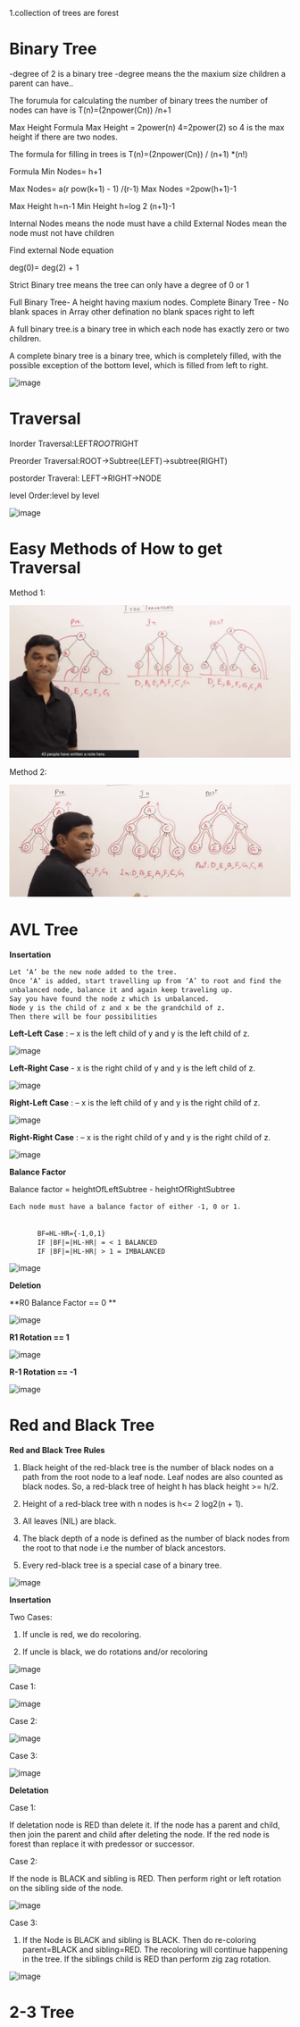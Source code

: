 1.collection of trees are forest


Binary Tree
=====
 
  -degree of 2 is a binary tree
  -degree means the the maxium size children a parent can have..

  The forumula for calculating the number of binary trees the number of nodes can have is T(n)=(2npower(Cn)) /n+1

 
   Max Height Formula Max Height = 2power(n)  4=2power(2) so 4 is the max height   if there are two nodes. 


The formula for filling in trees is T(n)=(2npower(Cn)) / (n+1) *(n!)

  Formula
  Min Nodes= h+1

  Max Nodes= a(r pow(k+1) - 1) /(r-1)
  Max Nodes =2pow(h+1)-1

  Max Height h=n-1
  Min Height h=log 2 (n+1)-1


Internal Nodes means the node must have a child
External Nodes mean the node must not have children

Find external Node equation

deg(0)= deg(2) + 1


Strict Binary tree means the tree can only have a degree of 0 or 1


Full Binary Tree- A height having maxium nodes.
Complete Binary Tree - No blank spaces in Array
other defination no blank spaces right to left


A full binary tree.is a binary tree in which each node has exactly zero or two children.



A complete binary tree is a binary tree, which is completely filled, with the possible exception of the bottom level, which is filled from left to right.



![image](https://user-images.githubusercontent.com/4705770/156894522-946bac23-8002-4303-a6d7-c5d950ba1622.png)



Traversal
=====
Inorder Traversal:LEFT*ROOT*RIGHT

Preorder Traversal:ROOT->Subtree(LEFT)->subtree(RIGHT)

postorder Traveral: LEFT->RIGHT->NODE 

level Order:level by level


![image](https://user-images.githubusercontent.com/4705770/156894269-2495e1b8-6ffc-4a0d-aca1-ac797b32107b.png)

Easy Methods of How to get Traversal
====================================

Method 1:


![image](https://github.com/selvadurai/DSA-Using-C/blob/main/Trees/Images/howToGetOrderOfTree.png)

Method 2:

![image](https://github.com/selvadurai/DSA-Using-C/blob/main/Trees/Images/easyMethod2.png)



AVL Tree
=====

**Insertation**

    Let ‘A’ be the new node added to the tree.
    Once ‘A’ is added, start travelling up from ‘A’ to root and find the unbalanced node, balance it and again keep traveling up.
    Say you have found the node z which is unbalanced.
    Node y is the child of z and x be the grandchild of z.
    Then there will be four possibilities

   **Left-Left Case** : – x is the left child of y and y is the left child of z.
   
   ![image](https://user-images.githubusercontent.com/4705770/156894836-b90fd50e-d77d-465c-b6c1-4c19a94e428f.png)
    
   **Left-Right Case** -  x is the right child of y and y is the left child of z.
    
   ![image](https://user-images.githubusercontent.com/4705770/156894929-d9a5d47f-695f-462b-957b-357d6bccd17b.png)
   
   
   **Right-Left Case** : – x is the left child of y and y is the right child of z.
   
   ![image](https://user-images.githubusercontent.com/4705770/156894983-4adf1bde-31da-47c6-aa0a-e515ba3ae68a.png)


   **Right-Right Case** : – x is the right child of y and y is the right child of z.
   
   
   ![image](https://user-images.githubusercontent.com/4705770/156894993-f1591d55-b069-4990-b6e3-9f37a8a2c6fc.png)
   
   
 **Balance Factor**
 
   Balance factor = heightOfLeftSubtree - heightOfRightSubtree
  

    Each node must have a balance factor of either -1, 0 or 1.
    
    
           BF=HL-HR={-1,0,1}
           IF |BF|=|HL-HR| = < 1 BALANCED
           IF |BF|=|HL-HR| > 1 = IMBALANCED

   ![image](https://user-images.githubusercontent.com/4705770/156895494-25907513-18dd-410f-b9cd-d0b4ab462ace.png)


   
   
   
   
 **Deletion**
 
   **R0 Balance Factor == 0 **
     
   ![image](https://user-images.githubusercontent.com/4705770/156895103-94f16e20-b3e9-4ad6-87d3-e84f01fbee67.png)

   **R1 Rotation == 1**

   ![image](https://user-images.githubusercontent.com/4705770/156895162-70752453-e91e-4a70-afc1-a161f47dd8c3.png)
   
   **R-1 Rotation == -1**
    
   ![image](https://user-images.githubusercontent.com/4705770/156895212-1052387a-d2e3-4414-8c15-2c3cb25716a0.png)


Red and Black Tree
===

**Red and Black Tree Rules**

1. Black height of the red-black tree is the number of black nodes on a path from the root node to a leaf node. Leaf nodes are also counted as black nodes. So, a    red-black tree of height h has black height >= h/2.

2. Height of a red-black tree with n nodes is h<= 2 log2(n + 1).

3. All leaves (NIL) are black.

4. The black depth of a node is defined as the number of black nodes from the root to that node i.e the number of black ancestors.

5. Every red-black tree is a special case of a binary tree. 



![image](https://user-images.githubusercontent.com/4705770/156954967-2726ee14-b125-4309-8692-e8eb33c92e49.png)


**Insertation**

Two Cases:

1. If uncle is red, we do recoloring. 


2. If uncle is black, we do rotations and/or recoloring



![image](https://user-images.githubusercontent.com/4705770/156955700-fd86df0f-5c58-45bb-a252-89364e32aa15.png)

   

 Case 1:
 
 ![image](https://user-images.githubusercontent.com/4705770/156956321-78f05394-0343-4a82-95fd-b7bf24131b50.png)
 
 
 Case 2:
 
 ![image](https://user-images.githubusercontent.com/4705770/156956354-45d5cfda-e0f0-4303-a925-7c99326540be.png)
 
 Case 3:
 
 ![image](https://user-images.githubusercontent.com/4705770/156956399-7ecc17da-a91d-4fbe-bba3-86733aaa8d70.png)
 
 
 
 **Deletation**
 
 Case 1:
 
 If deletation node is RED than delete it. If the node has a parent and child, then join the parent and child after 
 deleting the node. If the red node is forest than replace it with predessor or successor. 
 
 Case 2:
 
 If the node is BLACK and sibling is RED. Then perform right or left rotation on the sibling side of the node. 
 
 ![image](https://user-images.githubusercontent.com/4705770/156957566-259321ef-3042-43a2-a9ce-b5ec846160af.png)

 
 Case 3: 
 
 1. If the Node is BLACK and sibling is BLACK. Then do re-coloring parent=BLACK and sibling=RED. The recoloring will continue happening in the tree. If the siblings child is RED than perform zig zag rotation.


![image](https://user-images.githubusercontent.com/4705770/156958571-3b971496-b085-4902-87cd-9c7feafd27f8.png)

 
 
 
2-3 Tree
=====



